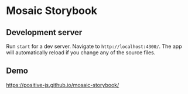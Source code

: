 # Mosaic Storybook



## Development server

Run `start` for a dev server. Navigate to `http://localhost:4300/`.
The app will automatically reload if you change any of the source files.

## Demo

https://positive-js.github.io/mosaic-storybook/
